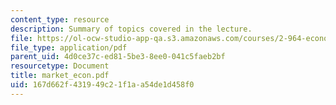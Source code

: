 ```yaml
---
content_type: resource
description: Summary of topics covered in the lecture.
file: https://ol-ocw-studio-app-qa.s3.amazonaws.com/courses/2-964-economics-of-marine-transportation-industries-fall-2006/167d662f431949c21f1aa54de1d458f0_market_econ.pdf
file_type: application/pdf
parent_uid: 4d0ce37c-ed81-5be3-8ee0-041c5faeb2bf
resourcetype: Document
title: market_econ.pdf
uid: 167d662f-4319-49c2-1f1a-a54de1d458f0
---
```

